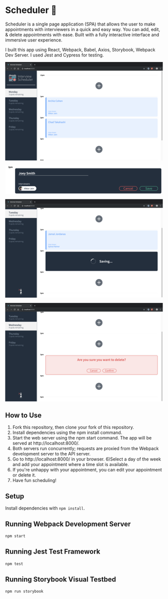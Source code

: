 # Scheduler 📅

Scheduler is a single page application (SPA) that allows the user to make appointments with interviewers in a quick and easy way. You can add, edit, & delete appointments with ease. Built with a fully interactive interface and immersive user experience.

I built this app using React, Webpack, Babel, Axios, Storybook, Webpack Dev Server. I used Jest and Cypress for testing.

!['Main page'](https://github.com/HermSidhu/Scheduler/blob/master/docs/Main-Page.png?raw=true)

!['Appointment view'](https://github.com/HermSidhu/Scheduler/blob/master/docs/Appointment-View.png?raw=true)

!['Save view'](https://github.com/HermSidhu/Scheduler/blob/master/docs/Save-View.png?raw=true)

!['Confirm before delete'](https://github.com/HermSidhu/Scheduler/blob/master/docs/Delete-Confirm.png?raw=true)

## How to Use

1) Fork this repository, then clone your fork of this repository.
2) Install dependencies using the npm install command.
3) Start the web server using the npm start command. The app will be served at http://localhost:8000/.
4) Both servers run concurrently; requests are proxied from the Webpack development server to the API server.
5) Go to http://localhost:8000/ in your browser.
6)Select a day of the week and add your appointment where a time slot is available.
7) If you're unhappy with your appointment, you can edit your appointment or delete it.
8) Have fun scheduling!

## Setup

Install dependencies with `npm install`.

## Running Webpack Development Server

```sh
npm start
```

## Running Jest Test Framework

```sh
npm test
```

## Running Storybook Visual Testbed

```sh
npm run storybook
```
